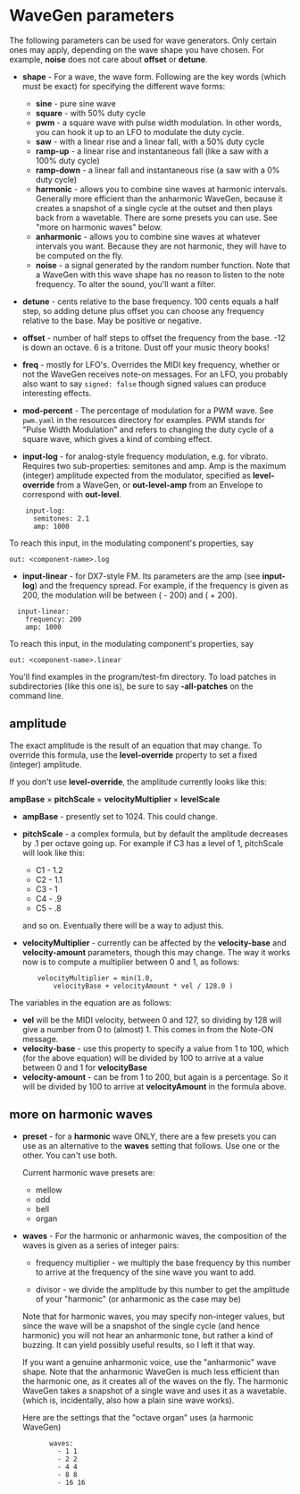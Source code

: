 
# WaveGen parameters

The following parameters can be used for wave generators. Only certain ones may apply, depending on the wave shape you have chosen. For example, **noise** does not care about **offset** or **detune**.

 - **shape** - For a wave, the wave form. Following are the key words (which must be exact) for specifying the different wave forms:
    - **sine** - pure sine wave
    - **square** - with 50% duty cycle
    - **pwm** - a square wave with pulse width modulation. In other words, you can hook it up to an LFO to modulate the duty cycle.  
    - **saw** - with a linear rise and a linear fall, with a 50% duty cycle
    - **ramp-up** - a linear rise and instantaneous fall (like a saw with a 100% duty cycle)
    - **ramp-down** - a linear fall and instantaneous rise (a saw with a 0% duty cycle)
    - **harmonic** - allows you to combine sine waves at harmonic intervals. Generally more efficient than the anharmonic WaveGen, because it creates a snapshot of a single cycle at the outset and then plays back from a wavetable. There are some presets you can use. See "more on harmonic waves" below.
    - **anharmonic** - allows you to combine sine waves at whatever intervals you want. Because they are not harmonic, they will have to be computed on the fly.
    - **noise** - a signal generated by the random number function. Note that a WaveGen with this wave shape has no reason to listen to the note frequency. To alter the sound, you'll want a filter.
 
 - **detune** - cents relative to the base frequency. 100 cents equals a half step, so adding detune plus offset you can choose any frequency relative to the base. May be positive or negative.
 
 - **offset** - number of half steps to offset the frequency from the base. -12 is down an octave. 6 is a tritone. Dust off your music theory books! 
 
  - **freq** - mostly for LFO's. Overrides the MIDI key frequency, whether or not the WaveGen receives note-on messages. For an LFO, you probably also want to say `signed: false`  though signed values can produce interesting effects.
    
  - **mod-percent** - The percentage of modulation for a PWM wave. See `pwm.yaml` in the resources directory for examples. PWM stands for "Pulse Width Modulation" and refers to changing the duty cycle of a square wave, which gives a kind of combing effect.
  
  - **input-log** - for analog-style frequency modulation, e.g. for vibrato. Requires two sub-properties: semitones and amp. Amp is the maximum (integer) amplitude expected from the modulator, specified as **level-override** from a WaveGen, or **out-level-amp** from an Envelope to correspond with **out-level**. 

```  
    input-log:
      semitones: 2.1
      amp: 1000
```
To reach this input, in the modulating component's properties, say 

    out: <component-name>.log
 
 - **input-linear** - for DX7-style FM. Its parameters are the amp (see **input-log**) and the frequency spread.  For example, if the frequency is given as 200, the modulation will be between (_<note-freq>_ - 200) and (_<note-freq>_ + 200).
 
```
  input-linear:
    frequency: 200
    amp: 1000
``` 
To reach this input, in the modulating component's properties, say 

    out: <component-name>.linear
 
You'll find examples in the program/test-fm directory. To load patches in subdirectories (like this one is), be sure to say **-all-patches** on the command line. 
  
## amplitude

The exact amplitude is the result of an equation that may change. To override this formula, use the **level-override** property to set a fixed (integer) amplitude.  

If you don't use **level-override**, the amplitude currently looks like this:

**ampBase** &#xD7; **pitchScale** &#xD7; **velocityMultiplier** &#xD7; **levelScale**

 - **ampBase** - presently set to 1024. This could change.  
 - **pitchScale** - a complex formula, but by default the amplitude decreases by .1 per octave going up.  For example if C3 has a level of 1, pitchScale will look like this:
     - C1 - 1.2
     - C2 - 1.1
     - C3 - 1
     - C4 - .9
     - C5 - .8

    and so on.  Eventually there will be a way to adjust this.    
 - **velocityMultiplier** - currently can be affected by the **velocity-base** and **velocity-amount** parameters, though this may change. The way it works now is to compute a multiplier between 0 and 1, as follows:
 ```
        velocityMultiplier = min(1.0,
            velocityBase + velocityAmount * vel / 128.0 )            
 ```
The variables in the equation are as follows:
- **vel** will be the MIDI velocity, between 0 and 127, so dividing by 128 will give a number from 0 to (almost) 1. This comes in from the Note-ON message.
- **velocity-base** - use this property to specify a value from 1 to 100, which (for the above equation) will be divided by 100 to arrive at a value between 0 and 1 for **velocityBase**
- **velocity-amount** - can be from 1 to 200, but again is a percentage. So it will be divided by 100 to arrive at **velocityAmount** in the formula above.  
     
  
  
 ## more on harmonic waves 
    
  - **preset** - for a **harmonic** wave ONLY, there are a few presets you can use as an alternative to the **waves** setting that follows. Use one or the other. You can't use both.
  
    Current harmonic wave presets are: 
    - mellow
    - odd
    - bell
    - organ
  
  - **waves** - For the harmonic or anharmonic waves, the composition of the waves is given as a series of integer pairs: 
      - frequency multiplier - we multiply the base frequency by this number to arrive at the frequency of the sine wave you want to add. 
      
      - divisor - we divide the amplitude by this number to get the amplitude of your "harmonic" (or anharmonic as the case may be)

      Note that for harmonic waves, you may specify non-integer values, but since the wave will be a snapshot of the single cycle (and hence harmonic) you will not hear an anharmonic tone, but rather a kind of buzzing. It can yield possibly useful results, so I left it that way.
       
      If you want a genuine anharmonic voice, use the "anharmonic" wave shape. Note that the anharmonic WaveGen is much less efficient than the harmonic one, as it creates all of the waves on the fly. The harmonic WaveGen takes a snapshot of a single wave and uses it as a wavetable. (which is, incidentally, also how a plain sine wave works). 
      
    Here are the settings that the "octave organ" uses (a harmonic WaveGen)   
```
          waves:
            - 1 1
            - 2 2
            - 4 4
            - 8 8
            - 16 16
```



 